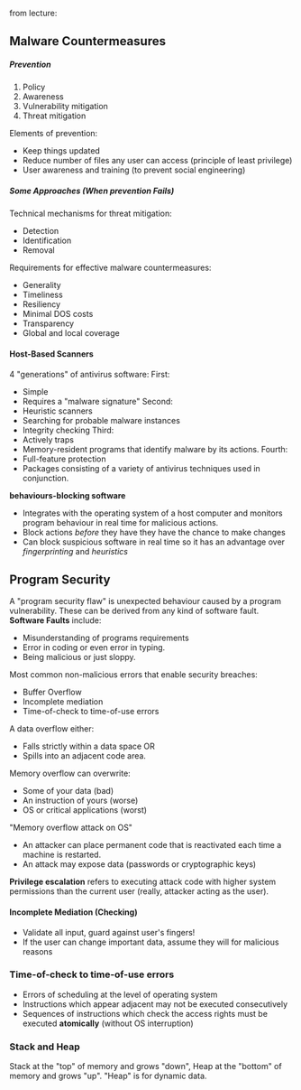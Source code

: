 from lecture:
## Malware Countermeasures
##### Prevention
1. Policy
2. Awareness
3. Vulnerability mitigation
4. Threat mitigation 

Elements of prevention:
- Keep things updated
- Reduce number of files any user can access (principle of least privilege)
- User awareness and training (to prevent social engineering)

##### Some Approaches (When prevention Fails)
Technical mechanisms for threat mitigation:
- Detection
- Identification
- Removal

Requirements for effective malware countermeasures:
- Generality
- Timeliness
- Resiliency
- Minimal DOS costs
- Transparency
- Global and local coverage

#### Host-Based Scanners
4 "generations" of antivirus software:
First:
- Simple
- Requires a "malware signature"
Second:
- Heuristic scanners
- Searching for probable malware instances
- Integrity checking
Third:
- Actively traps
- Memory-resident programs that identify malware by its actions.
Fourth:
- Full-feature protection
- Packages consisting of a variety of antivirus techniques used in conjunction.

**behaviours-blocking software**
- Integrates with the operating system of a host computer and monitors program behaviour in real time for malicious actions.
- Block actions *before* they have they have the chance to make changes
- Can block suspicious software in real time so it has an advantage over *fingerprinting* and *heuristics*



## Program Security

A "program security flaw" is unexpected behaviour caused by a program vulnerability. These can be derived from any kind of software fault. 
**Software Faults** include:
- Misunderstanding of programs requirements
- Error in coding or even error in typing.
- Being malicious or just sloppy.

Most common non-malicious errors that enable security breaches:
- Buffer Overflow
- Incomplete mediation
- Time-of-check to time-of-use errors

A data overflow either:
- Falls strictly within a data space OR
- Spills into an adjacent code area.

Memory overflow can overwrite:
- Some of your data (bad)
- An instruction of yours (worse)
- OS or critical applications (worst)

"Memory overflow attack on OS" 
- An attacker can place permanent code that is reactivated each time a machine is restarted.
- An attack may expose data (passwords or cryptographic keys)

**Privilege escalation** refers to executing attack code with higher system permissions than the current user (really, attacker acting as the user).

#### Incomplete Mediation (Checking)
- Validate all input, guard against user's fingers!
- If the user can change important data, assume they will for malicious reasons

### Time-of-check to time-of-use errors
- Errors of scheduling at the level of operating system
- Instructions which appear adjacent may not be executed consecutively
- Sequences of instructions which check the access rights must be executed **atomically** (without OS interruption)

### Stack and Heap
Stack at the "top" of memory and grows "down",
Heap at the "bottom" of memory and grows "up".
"Heap" is for dynamic data.
